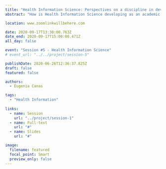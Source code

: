 ```yaml
---
title: "Health Information Science: Perspectives on a discipline in development"
abstract: "How is Health Information Science developing as an academic discipline? In describing the conceptual and methodological concerns of their work, presenters will raise some of the critical questions shaping the crossover of information science and health studies, including the engagement of practice and policy sectors and the complex social context of health information and knowledge mobilization."

location: www.zoomlinkwillbehere.com

date: 2020-09-17T13:30:00.763Z
date_end: 2020-09-17T15:00:00.471Z
all_day: false

event: "Session #5 - Health Information Science"
# event_url: "../../project/session-5"

publishDate: 2020-06-26T12:36:37.825Z
draft: false
featured: false

authors:
  - Eugenia Canas

tags:
  - "Health Information"
  
links:
  - name: Session
    url: "../project/session-1"
  - name: Full-text
    url: "#"
  - name: Slides
    url: "#"

image:
  filename: featured
  focal_point: Smart
  preview_only: false
---
```

